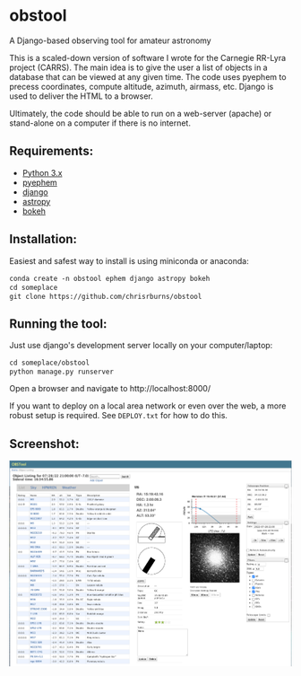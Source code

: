 # obstool
A Django-based observing tool for amateur astronomy

This is a scaled-down version of software I wrote for the Carnegie RR-Lyra
project (CARRS). The main idea is to give the user a list of objects in a
database that can be viewed at any given time. The code uses pyephem to precess
coordinates, compute altitude, azimuth, airmass, etc. Django is used to deliver
the HTML to a browser.

Ultimately, the code should be able to run on a web-server (apache) or
stand-alone on a computer if there is no internet.

## Requirements:
  * [Python 3.x](http://www.python.org)
  * [pyephem](http://rhodesmill.org/pyephem/)
  * [django](https://www.djangoproject.com/)
  * [astropy](http://www.astropy.org/)
  * [bokeh](https://docs.bokeh.org/en/latest/)

## Installation:

Easiest and safest way to install is using miniconda or anaconda:

    conda create -n obstool ephem django astropy bokeh
    cd someplace
    git clone https://github.com/chrisrburns/obstool

## Running the tool:

Just use django's development server locally on your computer/laptop:

    cd someplace/obstool
    python manage.py runserver

Open a browser and navigate to http://localhost:8000/

If you want to deploy on a local area network or even over the web, a more
robust setup is required. See `DEPLOY.txt` for how to do this.

## Screenshot:

   ![Screenshot](https://github.com/chrisrburns/obstool/blob/1a7e41335586f63f5e39dcece4fdea7aabc67b17/screeshot.png)
